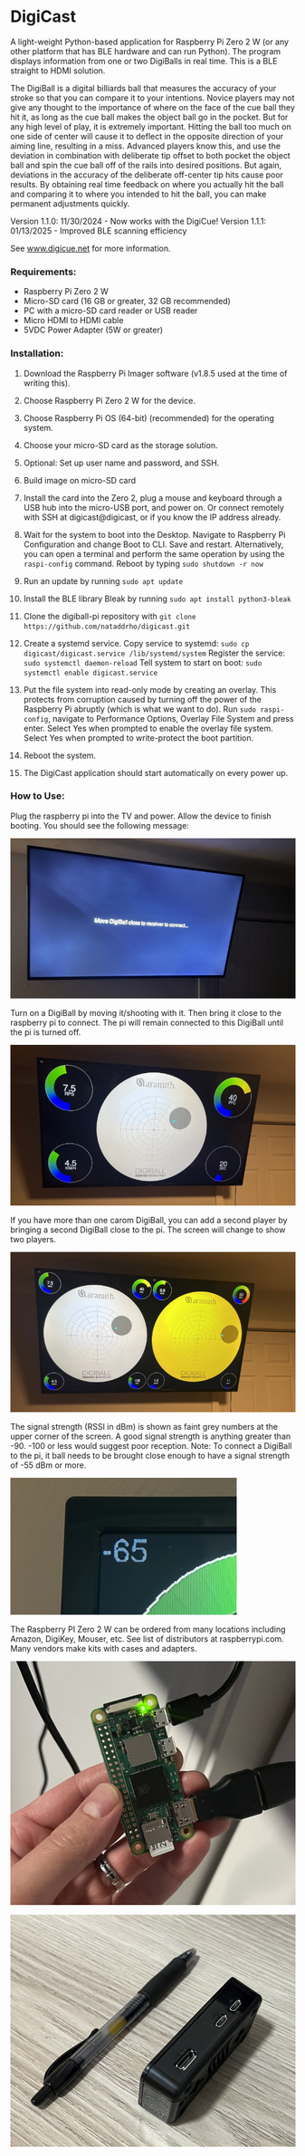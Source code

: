 
# DigiCast
A light-weight Python-based application for Raspberry Pi Zero 2 W (or any other platform that has BLE hardware and can run Python). The program displays information from one or two DigiBalls in real time. This is a BLE straight to HDMI solution.

The DigiBall is a digital billiards ball that measures the accuracy of your stroke so that you can compare it to your intentions. Novice players may not give any thought to the importance of where on the face of the cue ball they hit it, as long as the cue ball makes the object ball go in the pocket. But for any high level of play, it is extremely important. Hitting the ball too much on one side of center will cause it to deflect in the opposite direction of your aiming line, resulting in a miss. Advanced players know this, and use the deviation in combination with deliberate tip offset to both pocket the object ball and spin the cue ball off of the rails into desired positions. But again, deviations in the accuracy of the deliberate off-center tip hits cause poor results. By obtaining real time feedback on where you actually hit the ball and comparing it to where you intended to hit the ball, you can make permanent adjustments quickly.

Version 1.1.0: 11/30/2024 - Now works with the DigiCue!
Version 1.1.1: 01/13/2025 - Improved BLE scanning efficiency

See www.digicue.net for more information.

### Requirements:

- Raspberry Pi Zero 2 W
- Micro-SD card (16 GB or greater, 32 GB recommended)
- PC with a micro-SD card reader or USB reader
- Micro HDMI to HDMI cable
- 5VDC Power Adapter (5W or greater)

### Installation:

1. Download the Raspberry Pi Imager software (v1.8.5 used at the time of writing this).

2. Choose Raspberry Pi Zero 2 W for the device.

3. Choose Raspberry Pi OS (64-bit) (recommended) for the operating system.

4. Choose your micro-SD card as the storage solution.

5. Optional: Set up user name and password, and SSH.

6. Build image on micro-SD card

7. Install the card into the Zero 2, plug a mouse and keyboard through a USB hub into the micro-USB port, and power on. Or connect remotely with SSH at digicast@digicast, or if you know the IP address already.

8. Wait for the system to boot into the Desktop. Navigate to Raspberry Pi Configuration and change Boot to CLI. Save and restart. Alternatively, you can open a terminal and perform the same operation by using the ```raspi-config``` command. Reboot by typing ```sudo shutdown -r now```

9. Run an update by running ```sudo apt update```

10. Install the BLE library Bleak by running ```sudo apt install python3-bleak```

11. Clone the digiball-pi repository with ```git clone https://github.com/nataddrho/digicast.git```

12. Create a systemd service. Copy service to systemd: ```sudo cp digicast/digicast.service /lib/systemd/system``` Register the service: ```sudo systemctl daemon-reload``` Tell system to start on boot: ```sudo systemctl enable digicast.service``` 

13. Put the file system into read-only mode by creating an overlay. This protects from corruption caused by turning off the power of the Raspberry Pi abruptly (which is what we want to do). Run ```sudo raspi-config```, navigate to Performance Options, Overlay File System and press enter. Select Yes when prompted to enable the overlay file system. Select Yes when prompted to write-protect the boot partition.

14. Reboot the system.

15. The DigiCast application should start automatically on every power up.


### How to Use:

Plug the raspberry pi into the TV and power. Allow the device to finish booting. You should see the following message: 

![alt text](https://github.com/nataddrho/digiball-pi/blob/master/pictures/waiting.jpg?raw=true)

Turn on a DigiBall by moving it/shooting with it. Then bring it close to the raspberry pi to connect. The pi will remain connected to this DigiBall until the pi is turned off.

![alt text](https://github.com/nataddrho/digiball-pi/blob/master/pictures/oneplayer.jpg?raw=true)

If you have more than one carom DigiBall, you can add a second player by bringing a second DigiBall close to the pi. The screen will change to show two players.

![alt text](https://github.com/nataddrho/digiball-pi/blob/master/pictures/twoplayers.jpg?raw=true)

The signal strength (RSSI in dBm) is shown as faint grey numbers at the upper corner of the screen. A good signal strength is anything greater than -90. -100 or less would suggest poor reception. Note: To connect a DigiBall to the pi, it ball needs to be brought close enough to have a signal strength of -55 dBm or more.

![alt text](https://github.com/nataddrho/digiball-pi/blob/master/pictures/rssi.jpg?raw=true)

The Raspberry PI Zero 2 W can be ordered from many locations including Amazon, DigiKey, Mouser, etc. See list of distributors at raspberrypi.com. Many vendors make kits with cases and adapters.

![alt text](https://github.com/nataddrho/digiball-pi/blob/master/pictures/zero-2.jpg?raw=true)

![alt text](https://github.com/nataddrho/digiball-pi/blob/master/pictures/size.jpg?raw=true)

